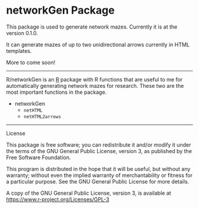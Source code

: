 
networkGen Package
==================

This package is used to generate network mazes. Currently it is at the version 0.1.0.

It can generate mazes of up to two unidirectional arrows currently in HTML templates.

More to come soon!

------------------------------------------------------------------------

R/networkGen is an [R](https://www.r-project.org) package with R functions that are useful to me for automatically generating network mazes for research. These two are the most important functions in the package.

-   networkGen
    -   `netHTML`
    -   `netHTML2arrows`

------------------------------------------------------------------------

License

This package is free software; you can redistribute it and/or modify it under the terms of the GNU General Public License, version 3, as published by the Free Software Foundation.

This program is distributed in the hope that it will be useful, but without any warranty; without even the implied warranty of merchantability or fitness for a particular purpose. See the GNU General Public License for more details.

A copy of the GNU General Public License, version 3, is available at <https://www.r-project.org/Licenses/GPL-3>
